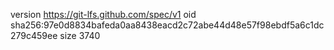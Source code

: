 version https://git-lfs.github.com/spec/v1
oid sha256:97e0d8834bafeda0aa8438eacd2c72abe44d48e57f98ebdf5a6c1dc279c459ee
size 3740
